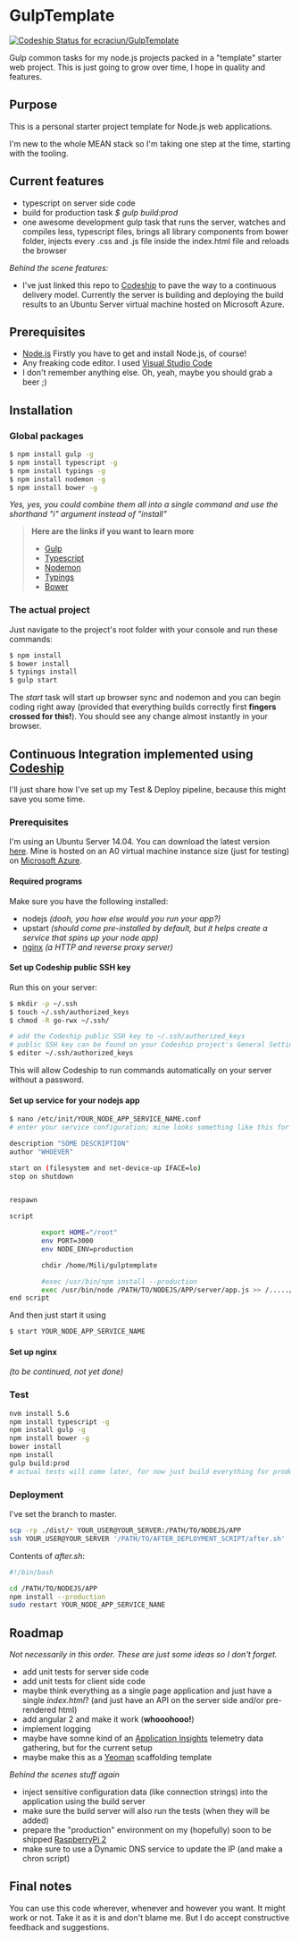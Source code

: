 # GulpTemplate 
[ ![Codeship Status for ecraciun/GulpTemplate](https://codeship.com/projects/7ecf3920-b2fd-0133-7ecc-4a6e91c1fec7/status?branch=master)](https://codeship.com/projects/133539)

Gulp common tasks for my node.js projects packed in a "template" starter web project.
This is just going to grow over time, I hope in quality and features.


## Purpose 


This is a personal starter project template for Node.js web applications.

I'm new to the whole MEAN stack so I'm taking one step at the time, starting with the tooling.


## Current features

- typescript on server side code
- build for production task *$ gulp build:prod*
- one awesome development gulp task that runs the server, watches and compiles less, typescript files, brings all library components from bower folder, injects every .css and .js file inside the index.html file  and reloads the browser

*Behind the scene features:*

- I've just linked this repo to [Codeship] to pave the way to a continuous delivery model. Currently the server is building and deploying the build results to an Ubuntu Server virtual machine hosted on Microsoft Azure.


## Prerequisites

* [Node.js] Firstly you have to get and install Node.js, of course!
* Any freaking code editor. I used [Visual Studio Code]
* I don't remember anything else. Oh, yeah, maybe you should grab a beer ;)


## Installation

### Global packages
```sh
$ npm install gulp -g 
$ npm install typescript -g
$ npm install typings -g
$ npm install nodemon -g
$ npm install bower -g
```
*Yes, yes, you could combine them all into a single command and use the shorthand "i" argument instead of "install"*

>**Here are the links if you want to learn more**
>- [Gulp]
>- [Typescript]
>- [Nodemon]
>- [Typings]
>- [Bower]


### The actual project

Just navigate to the project's root folder with your console and run these commands:
```sh
$ npm install
$ bower install
$ typings install
$ gulp start
```

The *start* task will start up browser sync and nodemon and you can begin coding right away (provided that everything builds correctly first **fingers crossed for this!**).
You should see any change almost instantly in your browser.


## Continuous Integration implemented using [Codeship]

I'll just share how I've set up my Test & Deploy pipeline, because this might save you some time. 


### Prerequisites

I'm using an Ubuntu Server 14.04. You can download the latest version [here](http://www.ubuntu.com/download/server "Ubuntu server download").
Mine is hosted on an A0 virtual machine instance size (just for testing) on [Microsoft Azure].

#### Required programs

Make sure you have the following installed:
- nodejs *(dooh, you how else would you run your app?)*
- upstart *(should come pre-installed by default, but it helps create a service that spins up your node app)*
- [nginx] *(a HTTP and reverse proxy server)*

#### Set up Codeship public SSH key

Run this on your server:
```sh
$ mkdir -p ~/.ssh
$ touch ~/.ssh/authorized_keys
$ chmod -R go-rwx ~/.ssh/

# add the Codeship public SSH key to ~/.ssh/authorized_keys
# public SSH key can be found on your Codeship project's General Settings page
$ editor ~/.ssh/authorized_keys
``` 

This will allow Codeship to run commands automatically on your server without a password.

#### Set up service for your nodejs app

```sh
$ nano /etc/init/YOUR_NODE_APP_SERVICE_NAME.conf
# enter your service configuration; mine looks something like this for now

description "SOME DESCRIPTION"
author "WHOEVER"

start on (filesystem and net-device-up IFACE=lo)
stop on shutdown


respawn

script

        export HOME="/root"
        env PORT=3000
        env NODE_ENV=production

        chdir /home/Mili/gulptemplate

        #exec /usr/bin/npm install --production
        exec /usr/bin/node /PATH/TO/NODEJS/APP/server/app.js >> /...../some_log.log
end script
```

And then just start it using
```sh
$ start YOUR_NODE_APP_SERVICE_NAME
```

#### Set up nginx

*(to be continued, not yet done)*

### Test 

```sh
nvm install 5.6
npm install typescript -g
npm install gulp -g
npm install bower -g
bower install
npm install
gulp build:prod
# actual tests will come later, for now just build everything for production
```

### Deployment

I've set the branch to master.
```sh
scp -rp ./dist/* YOUR_USER@YOUR_SERVER:/PATH/TO/NODEJS/APP
ssh YOUR_USER@YOUR_SERVER '/PATH/TO/AFTER_DEPLOYMENT_SCRIPT/after.sh'
```

Contents of *after.sh*:
```sh
#!/bin/bash

cd /PATH/TO/NODEJS/APP
npm install --production
sudo restart YOUR_NODE_APP_SERVICE_NANE
```

## Roadmap

*Not necessarily in this order. These are just some ideas so I don't forget.*

- add unit tests for server side code
- add unit tests for client side code
- maybe think everything as a single page application and just have a single *index.html*? (and just have an API on the server side and/or pre-rendered html)
- add angular 2 and make it work (**whooohooo!**)
- implement logging
- maybe have somne kind of an [Application Insights] telemetry data gathering, but for the current setup
- maybe make this as a [Yeoman] scaffolding template

*Behind the scenes stuff again*

- inject sensitive configuration data (like connection strings) into the application using the build server
- make sure the build server will also run the tests (when they will be added)
- prepare the "production" environment on my (hopefully) soon to be shipped [RaspberryPi 2]
- make sure to use a Dynamic DNS service to update the IP (and make a chron script)


## Final notes

You can use this code wherever, whenever and however you want. It might work or not. Take it as it is and don't blame me. 
But I do accept constructive feedback and suggestions.


[Node.js]: <http://nodejs.org> "Node.js"
[Visual Studio Code]: <https://www.visualstudio.com/products/code-vs> "Pretty cute, but it lacks a shitload of features."
[Gulp]: <http://gulpjs.com/>
[Typescript]: <https://www.npmjs.com/package/typescript>
[Nodemon]: <https://www.npmjs.com/package/nodemon>
[Typings]: <https://www.npmjs.com/package/typings>
[RaspberryPi 2]: <https://www.raspberrypi.org/products/raspberry-pi-2-model-b/>
[Application Insights]: <https://azure.microsoft.com/en-us/services/application-insights/>
[Codeship]: <https://codeship.com/>
[Yeoman]: <http://yeoman.io/>
[Bower]: <http://bower.io/>
[Microsoft Azure]: <https://azure.microsoft.com>
[nginx]: <http://nginx.org/en/>